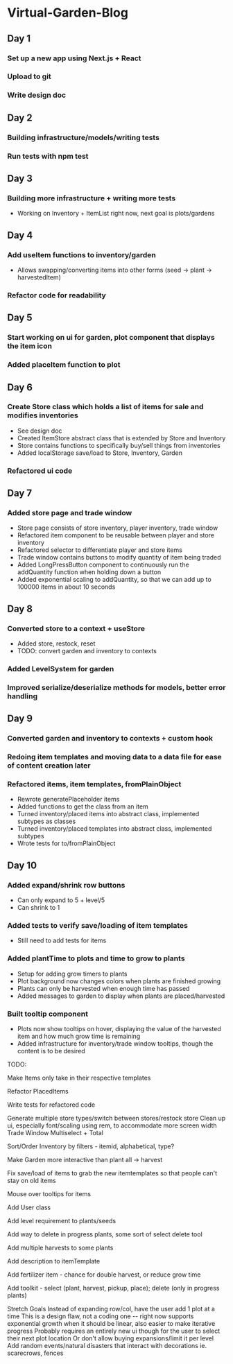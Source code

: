 # Virtual-Garden-Blog

## Day 1

### Set up a new app using Next.js + React

### Upload to git

### Write design doc

## Day 2

### Building infrastructure/models/writing tests

### Run tests with npm test

## Day 3

### Building more infrastructure + writing more tests
  * Working on Inventory + ItemList right now, next goal is plots/gardens

## Day 4

### Add useItem functions to inventory/garden
  * Allows swapping/converting items into other forms (seed -> plant -> harvestedItem)

### Refactor code for readability

## Day 5

### Start working on ui for garden, plot component that displays the item icon

### Added placeItem function to plot

## Day 6

### Create Store class which holds a list of items for sale and modifies inventories

  * See design doc
  * Created ItemStore abstract class that is extended by Store and Inventory
  * Store contains functions to specifically buy/sell things from inventories
  * Added localStorage save/load to Store, Inventory, Garden

### Refactored ui code

## Day 7

### Added store page and trade window

  * Store page consists of store inventory, player inventory, trade window
  * Refactored item component to be reusable between player and store inventory
  * Refactored selector to differentiate player and store items
  * Trade window contains buttons to modify quantity of item being traded
  * Added LongPressButton component to continuously run the addQuantity function when holding down a button
  * Added exponential scaling to addQuantity, so that we can add up to 100000 items in about 10 seconds

## Day 8

### Converted store to a context + useStore 

  * Added store, restock, reset
  * TODO: convert garden and inventory to contexts

### Added LevelSystem for garden

### Improved serialize/deserialize methods for models, better error handling

## Day 9

### Converted garden and inventory to contexts + custom hook

### Redoing item templates and moving data to a data file for ease of content creation later

### Refactored items, item templates, fromPlainObject

  * Rewrote generatePlaceholder items
  * Added functions to get the class from an item
  * Turned inventory/placed items into abstract class, implemented subtypes as classes
  * Turned inventory/placed templates into abstract class, implemented subtypes
  * Wrote tests for to/fromPlainObject

## Day 10

### Added expand/shrink row buttons

  * Can only expand to 5 + level/5
  * Can shrink to 1

### Added tests to verify save/loading of item templates

  * Still need to add tests for items

### Added plantTime to plots and time to grow to plants

  * Setup for adding grow timers to plants
  * Plot background now changes colors when plants are finished growing
  * Plants can only be harvested when enough time has passed
  * Added messages to garden to display when plants are placed/harvested

### Built tooltip component

  * Plots now show tooltips on hover, displaying the value of the harvested item and how much grow time is remaining
  * Added infrastructure for inventory/trade window tooltips, though the content is to be desired



TODO:

Make Items only take in their respective templates

Refactor PlacedItems

Write tests for refactored code

Generate multiple store types/switch between stores/restock store
Clean up ui, especially font/scaling using rem, to accommodate more screen width
Trade Window Multiselect + Total

Sort/Order Inventory by filters - itemid, alphabetical, type?

Make Garden more interactive than plant all -> harvest 

Fix save/load of items to grab the new itemtemplates so that people can't stay on old items

Mouse over tooltips for items

Add User class

Add level requirement to plants/seeds

Add way to delete in progress plants, some sort of select delete tool

Add multiple harvests to some plants

Add description to itemTemplate

Add fertilizer item - chance for double harvest, or reduce grow time

Add toolkit - select (plant, harvest, pickup, place); delete (only in progress plants)

Stretch Goals
Instead of expanding row/col, have the user add 1 plot at a time
This is a design flaw, not a coding one -- right now supports exponential growth when it should be linear, also easier to make iterative progress
Probably requires an entirely new ui though for the user to select their next plot location
Or don't allow buying expansions/limit it per level
Add random events/natural disasters that interact with decorations ie. scarecrows, fences